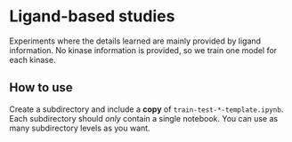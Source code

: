 # Ligand-based studies

Experiments where the details learned are mainly provided by ligand information. No kinase information is provided, so we train one model for each kinase.


## How to use

Create a subdirectory and include a __copy__ of `train-test-*-template.ipynb`. Each subdirectory should _only_ contain a single notebook. You can use as many subdirectory levels as you want.